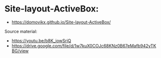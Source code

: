 # Site-layout-ActiveBox:
- https://domovikx.github.io/Site-layout-ActiveBox/

Source material:
- https://youtu.be/b8K_iowSriQ
- https://drive.google.com/file/d/1w7kuX0COJc68KNz0B67eMafb942yTKBG/view
